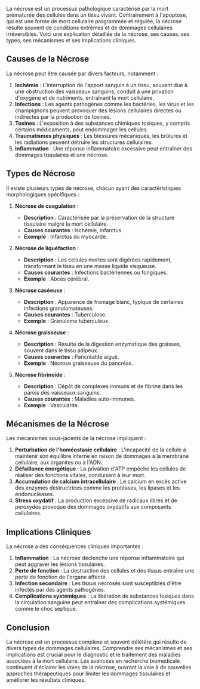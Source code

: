 La nécrose est un processus pathologique caractérisé par la mort prématurée des cellules dans un tissu vivant. Contrairement à l'apoptose, qui est une forme de mort cellulaire programmée et régulée, la nécrose résulte souvent de conditions extrêmes et de dommages cellulaires irréversibles. Voici une explication détaillée de la nécrose, ses causes, ses types, ses mécanismes et ses implications cliniques.

## Causes de la Nécrose

La nécrose peut être causée par divers facteurs, notamment :

1. **Ischémie** : L'interruption de l'apport sanguin à un tissu, souvent due à une obstruction des vaisseaux sanguins, conduit à une privation d'oxygène et de nutriments, entraînant la mort cellulaire.
2. **Infections** : Les agents pathogènes comme les bactéries, les virus et les champignons peuvent provoquer des lésions cellulaires directes ou indirectes par la production de toxines.
3. **Toxines** : L'exposition à des substances chimiques toxiques, y compris certains médicaments, peut endommager les cellules.
4. **Traumatismes physiques** : Les blessures mécaniques, les brûlures et les radiations peuvent détruire les structures cellulaires.
5. **Inflammation** : Une réponse inflammatoire excessive peut entraîner des dommages tissulaires et une nécrose.

## Types de Nécrose

Il existe plusieurs types de nécrose, chacun ayant des caractéristiques morphologiques spécifiques :

1. **Nécrose de coagulation** : 
   - **Description** : Caractérisée par la préservation de la structure tissulaire malgré la mort cellulaire.
   - **Causes courantes** : Ischémie, infarctus.
   - **Exemple** : Infarctus du myocarde.

2. **Nécrose de liquéfaction** : 
   - **Description** : Les cellules mortes sont digérées rapidement, transformant le tissu en une masse liquide visqueuse.
   - **Causes courantes** : Infections bactériennes ou fongiques.
   - **Exemple** : Abcès cérébral.

3. **Nécrose caséeuse** : 
   - **Description** : Apparence de fromage blanc, typique de certaines infections granulomateuses.
   - **Causes courantes** : Tuberculose.
   - **Exemple** : Granulome tuberculeux.

4. **Nécrose graisseuse** : 
   - **Description** : Résulte de la digestion enzymatique des graisses, souvent dans le tissu adipeux.
   - **Causes courantes** : Pancréatite aiguë.
   - **Exemple** : Nécrose graisseuse du pancréas.

5. **Nécrose fibrinoïde** : 
   - **Description** : Dépôt de complexes immuns et de fibrine dans les parois des vaisseaux sanguins.
   - **Causes courantes** : Maladies auto-immunes.
   - **Exemple** : Vascularite.

## Mécanismes de la Nécrose

Les mécanismes sous-jacents de la nécrose impliquent :

1. **Perturbation de l'homéostasie cellulaire** : L'incapacité de la cellule à maintenir son équilibre interne en raison de dommages à la membrane cellulaire, aux organites ou à l'ADN.
2. **Défaillance énergétique** : La privation d'ATP empêche les cellules de réaliser des fonctions vitales, conduisant à leur mort.
3. **Accumulation de calcium intracellulaire** : Le calcium en excès active des enzymes destructrices comme les protéases, les lipases et les endonucléases.
4. **Stress oxydatif** : La production excessive de radicaux libres et de peroxydes provoque des dommages oxydatifs aux composants cellulaires.

## Implications Cliniques

La nécrose a des conséquences cliniques importantes :

1. **Inflammation** : La nécrose déclenche une réponse inflammatoire qui peut aggraver les lésions tissulaires.
2. **Perte de fonction** : La destruction des cellules et des tissus entraîne une perte de fonction de l'organe affecté.
3. **Infection secondaire** : Les tissus nécrosés sont susceptibles d'être infectés par des agents pathogènes.
4. **Complications systémiques** : La libération de substances toxiques dans la circulation sanguine peut entraîner des complications systémiques comme le choc septique.

## Conclusion

La nécrose est un processus complexe et souvent délétère qui résulte de divers types de dommages cellulaires. Comprendre ses mécanismes et ses implications est crucial pour le diagnostic et le traitement des maladies associées à la mort cellulaire. Les avancées en recherche biomédicale continuent d'éclairer les voies de la nécrose, ouvrant la voie à de nouvelles approches thérapeutiques pour limiter les dommages tissulaires et améliorer les résultats cliniques.